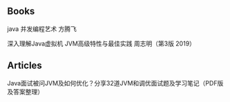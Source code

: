 
## Books
java 并发编程艺术 方腾飞 

深入理解Java虚拟机 JVM高级特性与最佳实践 周志明（第3版 2019）



## Articles
Java面试被问JVM及如何优化？分享32道JVM和调优面试题及学习笔记（PDF版及答案整理）